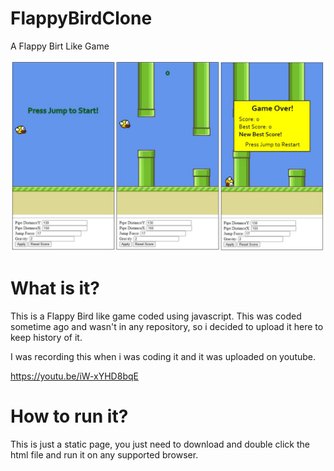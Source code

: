# FlappyBirdClone
A Flappy Birt Like Game

![alt text](screenshots/screen.jpg)

# What is it?
This is a Flappy Bird like game coded using javascript. This was coded sometime ago and wasn't in any repository, so i decided to upload it here to keep history of it.

I was recording this when i was coding it and it was uploaded on youtube.

https://youtu.be/iW-xYHD8bqE

# How to run it?
This is just a static page, you just need to download and double click the html file and run it on any supported browser.